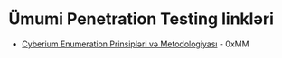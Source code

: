 # Ümumi Penetration Testing linklәri

- [Cyberium Enumeration Prinsiplәri vә Metodologiyası](https://medium.com/@cyberiumblog/enumeration-prinsiplәri-vә-metodologiyası-14ba879df141) - 0xMM
